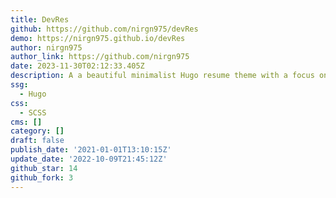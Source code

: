 ```yaml
---
title: DevRes
github: https://github.com/nirgn975/devRes
demo: https://nirgn975.github.io/devRes
author: nirgn975
author_link: https://github.com/nirgn975
date: 2023-11-30T02:12:33.405Z
description: A a beautiful minimalist Hugo resume theme with a focus on Developers
ssg:
  - Hugo
css:
  - SCSS
cms: []
category: []
draft: false
publish_date: '2021-01-01T13:10:15Z'
update_date: '2022-10-09T21:45:12Z'
github_star: 14
github_fork: 3
---
```


